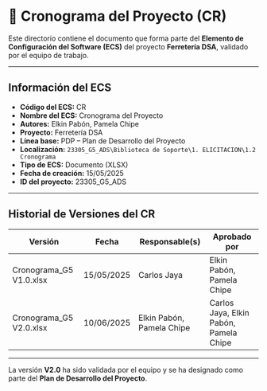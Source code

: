 # 📅 Cronograma del Proyecto (CR)

Este directorio contiene el documento que forma parte del **Elemento de Configuración del Software (ECS)** del proyecto **Ferretería DSA**, validado por el equipo de trabajo.

---

## Información del ECS

- **Código del ECS:** CR  
- **Nombre del ECS:** Cronograma del Proyecto  
- **Autores:** Elkin Pabón, Pamela Chipe  
- **Proyecto:** Ferretería DSA  
- **Línea base:** PDP – Plan de Desarrollo del Proyecto 
- **Localización:** `23305_G5_ADS\Biblioteca de Soporte\1. ELICITACION\1.2 Cronograma`  
- **Tipo de ECS:** Documento (XLSX)  
- **Fecha de creación:** 15/05/2025  
- **ID del proyecto:** 23305_G5_ADS  

---

## Historial de Versiones del CR

| Versión       | Fecha             | Responsable(s)            | Aprobado por                          |
|---------------|-------------------|-----------------------------|----------------------------------------|
|Cronograma_G5 V1.0.xlsx   | 15/05/2025         | Carlos Jaya                 | Elkin Pabón, Pamela Chipe              |
|Cronograma_G5 V2.0.xlsx   | 10/06/2025         | Elkin Pabón, Pamela Chipe   | Carlos Jaya, Elkin Pabón, Pamela Chipe |

---

La versión **V2.0** ha sido validada por el equipo y se ha designado como parte del **Plan de Desarrollo del Proyecto**.
